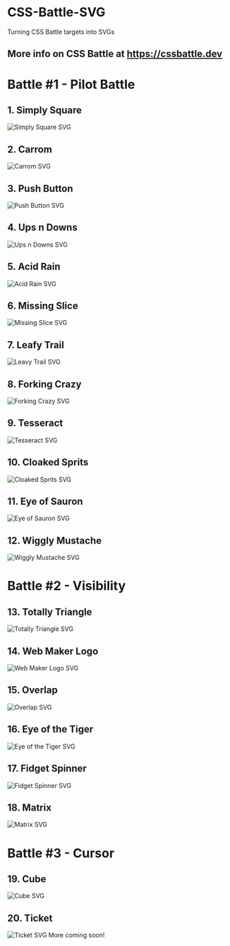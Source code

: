 # CSS-Battle-SVG
Turning CSS Battle targets into SVGs

More info on CSS Battle at https://cssbattle.dev
---

# Battle #1 - Pilot Battle
## 1. Simply Square
![Simply Square SVG](Pilot/target1.svg)

## 2. Carrom
![Carrom SVG](Pilot/target2.svg)

## 3. Push Button
![Push Button SVG](Pilot/target3.svg)

## 4. Ups n Downs
![Ups n Downs SVG](Pilot/target4.svg)

## 5. Acid Rain
![Acid Rain SVG](Pilot/target5.svg)

## 6. Missing Slice
![Missing Slice SVG](Pilot/target6.svg)

## 7. Leafy Trail
![Leavy Trail SVG](Pilot/target7.svg)

## 8. Forking Crazy
![Forking Crazy SVG](Pilot/target8.svg)

## 9. Tesseract
![Tesseract SVG](Pilot/target9.svg)

## 10. Cloaked Sprits
![Cloaked Sprits SVG](Pilot/target10.svg)

## 11. Eye of Sauron
![Eye of Sauron SVG](Pilot/target11.svg)

## 12. Wiggly Mustache
![Wiggly Mustache SVG](Pilot/target12.svg)

# Battle #2 - Visibility
## 13. Totally Triangle
![Totally Triangle SVG](Visibility/target13.svg)

## 14. Web Maker Logo
![Web Maker Logo SVG](Visibility/target14.svg)

## 15. Overlap
![Overlap SVG](Visibility/target15.svg)

## 16. Eye of the Tiger
![Eye of the Tiger SVG](Visibility/target16.svg)

## 17. Fidget Spinner
![Fidget Spinner SVG](Visibility/target17.svg)

## 18. Matrix
![Matrix SVG](Visibility/target18.svg)

# Battle #3 - Cursor
## 19. Cube
![Cube SVG](Cursor/target19.svg)

## 20. Ticket
![Ticket SVG](Cursor/target20.svg)
More coming soon!

